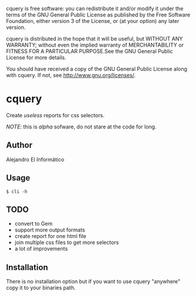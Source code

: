 cquery is free software: you can redistribute it and/or modify
it under the terms of the GNU General Public License as published by
the Free Software Foundation, either version 3 of the License, or
(at your option) any later version.

cquery is distributed in the hope that it will be useful,
but WITHOUT ANY WARRANTY; without even the implied warranty of
MERCHANTABILITY or FITNESS FOR A PARTICULAR PURPOSE.See the
GNU General Public License for more details.

You should have received a copy of the GNU General Public License
along with cquery. If not, see <http://www.gnu.org/licenses/>.

cquery
========================================
Create _useless_ reports for css selectors.

*NOTE*: this is _alpha_ sofware, do not stare at the code for long.

Author
----------------------------------------
Alejandro El Informático

Usage
----------------------------------------

`$ cli -h`

TODO
-------
* convert to Gem
* support more output formats
* create report for one html file
* join multiple css files to get more selectors
* a lot of improvements

Installation
----------------------------
There is no installation option but if you want to use cquery "anywhere" copy it to your binaries path.
